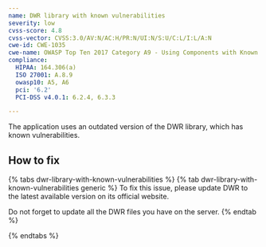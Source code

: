 ```yaml
---
name: DWR library with known vulnerabilities
severity: low
cvss-score: 4.8
cvss-vector: CVSS:3.0/AV:N/AC:H/PR:N/UI:N/S:U/C:L/I:L/A:N
cwe-id: CWE-1035
cwe-name: OWASP Top Ten 2017 Category A9 - Using Components with Known Vulnerabilities
compliance:
  HIPAA: 164.306(a)
  ISO 27001: A.8.9
  owasp10: A5, A6
  pci: '6.2'
  PCI-DSS v4.0.1: 6.2.4, 6.3.3

---            
```


The application uses an outdated version of the DWR library, which has known vulnerabilities.

## How to fix

{% tabs dwr-library-with-known-vulnerabilities %}
{% tab dwr-library-with-known-vulnerabilities generic %}
To fix this issue, please update DWR to the latest available version on its official website.

Do not forget to update all the DWR files you have on the server.
{% endtab %}

{% endtabs %}
